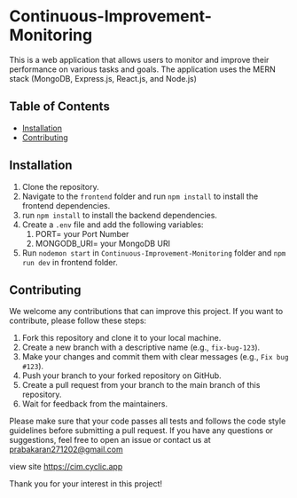 # Continuous-Improvement-Monitoring

This is a web application that allows users to monitor and improve their performance on various tasks and goals. The application uses the MERN stack (MongoDB, Express.js, React.js, and Node.js)

## Table of Contents

- [Installation](#installation)
- [Contributing](#contributing)

## Installation

1. Clone the repository.
2. Navigate to the `frontend` folder and run `npm install` to install the frontend dependencies.
3. run `npm install` to install the backend dependencies.
4. Create a `.env` file and add the following variables:
   1. PORT= your Port Number
   2. MONGODB_URI= your MongoDB URI
5. Run `nodemon start` in `Continuous-Improvement-Monitoring` folder and `npm run dev` in frontend folder.

## Contributing

We welcome any contributions that can improve this project. If you want to contribute, please follow these steps:

1. Fork this repository and clone it to your local machine.
2. Create a new branch with a descriptive name (e.g., `fix-bug-123`).
3. Make your changes and commit them with clear messages (e.g., `Fix bug #123`).
4. Push your branch to your forked repository on GitHub.
5. Create a pull request from your branch to the main branch of this repository.
6. Wait for feedback from the maintainers.

Please make sure that your code passes all tests and follows the code style guidelines before submitting a pull request. If you have any questions or suggestions, feel free to open an issue or contact us at prabakaran271202@gmail.com

view site https://cim.cyclic.app

Thank you for your interest in this project!
